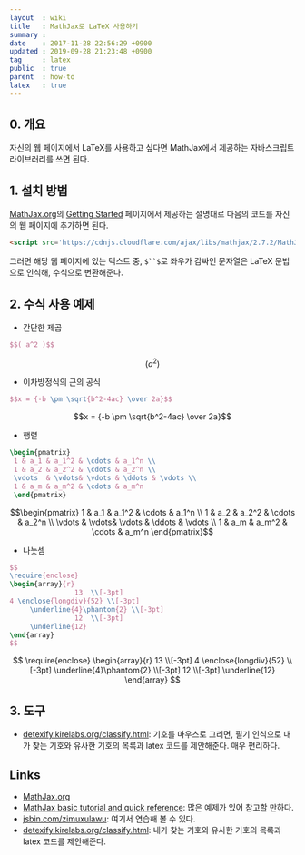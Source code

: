 ```yaml
---
layout  : wiki
title   : MathJax로 LaTeX 사용하기
summary :
date    : 2017-11-28 22:56:29 +0900
updated : 2019-09-28 21:23:48 +0900
tag     : latex
public  : true
parent  : how-to
latex   : true
---
```


## 0. 개요

자신의 웹 페이지에서 LaTeX를 사용하고 싶다면 MathJax에서 제공하는 자바스크립트 라이브러리를 쓰면 된다.

## 1. 설치 방법

[MathJax.org](https://www.mathjax.org/)의 [Getting Started](https://www.mathjax.org/#gettingstarted) 페이지에서 제공하는 설명대로 다음의 코드를 자신의 웹 페이지에 추가하면 된다.

```html
<script src='https://cdnjs.cloudflare.com/ajax/libs/mathjax/2.7.2/MathJax.js?config=TeX-MML-AM_CHTML'></script>
```

그러면 해당 웹 페이지에 있는 텍스트 중, `$``$`로 좌우가 감싸인 문자열은 LaTeX 문법으로 인식해, 수식으로 변환해준다.

## 2. 수식 사용 예제

* 간단한 제곱
```latex
$$( a^2 )$$
```
$$( a^2 )$$

* 이차방정식의 근의 공식
```latex
$$x = {-b \pm \sqrt{b^2-4ac} \over 2a}$$
```
$$x = {-b \pm \sqrt{b^2-4ac} \over 2a}$$

* 행렬
```latex
\begin{pmatrix}
 1 & a_1 & a_1^2 & \cdots & a_1^n \\
 1 & a_2 & a_2^2 & \cdots & a_2^n \\
 \vdots  & \vdots& \vdots & \ddots & \vdots \\
 1 & a_m & a_m^2 & \cdots & a_m^n    
 \end{pmatrix}
```
$$\begin{pmatrix}
 1 & a_1 & a_1^2 & \cdots & a_1^n \\
 1 & a_2 & a_2^2 & \cdots & a_2^n \\
 \vdots  & \vdots& \vdots & \ddots & \vdots \\
 1 & a_m & a_m^2 & \cdots & a_m^n    
 \end{pmatrix}$$

* 나눗셈
```latex
$$
\require{enclose}
\begin{array}{r}
                13  \\[-3pt]
4 \enclose{longdiv}{52} \\[-3pt]
     \underline{4}\phantom{2} \\[-3pt]
                12  \\[-3pt]
     \underline{12}
\end{array}
$$
```
$$
\require{enclose}
\begin{array}{r}
                13  \\[-3pt]
4 \enclose{longdiv}{52} \\[-3pt]
     \underline{4}\phantom{2} \\[-3pt]
                12  \\[-3pt]
     \underline{12}
\end{array}
$$

## 3. 도구

* [detexify.kirelabs.org/classify.html](http://detexify.kirelabs.org/classify.html): 기호를 마우스로 그리면, 필기 인식으로 내가 찾는 기호와 유사한 기호의 목록과 latex 코드를 제안해준다. 매우 편리하다.

## Links

* [MathJax.org](https://www.mathjax.org/)
* [MathJax basic tutorial and quick reference](https://math.meta.stackexchange.com/questions/5020/mathjax-basic-tutorial-and-quick-reference): 많은 예제가 있어 참고할 만하다.
* [jsbin.com/zimuxulawu](http://jsbin.com/zimuxulawu/edit?html,output): 여기서 연습해 볼 수 있다.
* [detexify.kirelabs.org/classify.html](http://detexify.kirelabs.org/classify.html): 내가 찾는 기호와 유사한 기호의 목록과 latex 코드를 제안해준다.

